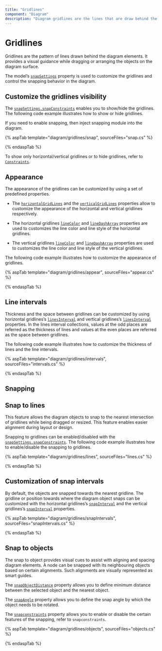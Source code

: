 ```yaml
---
title: "Gridlines"
component: "Diagram"
description: "Diagram gridlines are the lines that are draw behind the nodes and connectors."
---
```


# Gridlines

Gridlines are the pattern of lines drawn behind the diagram elements. It provides a visual guidance while dragging or arranging the objects on the diagram surface.

The model’s [`snapSettings`](https://help.syncfusion.com/cr/aspnetcore-js2/Syncfusion.EJ2.Diagrams.DiagramSnapSettings.html) property is used to customize the gridlines and control the snapping behavior in the diagram.

## Customize the gridlines visibility

The [`snapSettings.snapConstraints`](https://help.syncfusion.com/cr/aspnetcore-js2/Syncfusion.EJ2.Diagrams.SnapConstraints.html) enables you to show/hide the gridlines. The following code example illustrates how to show or hide gridlines.

If you need to enable snapping, then inject snapping module into the diagram.

{% aspTab template="diagram/gridlines/snap", sourceFiles="snap.cs" %}

{% endaspTab %}

To show only horizontal/vertical gridlines or to hide gridlines, refer to [`Constraints`](https://help.syncfusion.com/cr/aspnetcore-js2/Syncfusion.EJ2.Diagrams.SnapConstraints.html).

## Appearance

The appearance of the gridlines can be customized by using a set of predefined properties.

* The [`horizontalGridLines`](https://help.syncfusion.com/cr/aspnetcore-js2/Syncfusion.EJ2.Diagrams.DiagramSnapSettings.html#Syncfusion_EJ2_Diagrams_DiagramSnapSettings_HorizontalGridlines) and the [`verticalGridLines`](https://help.syncfusion.com/cr/aspnetcore-js2/Syncfusion.EJ2.Diagrams.DiagramSnapSettings.html#Syncfusion_EJ2_Diagrams_DiagramSnapSettings_VerticalGridlines) properties allow to customize the appearance of the horizontal and vertical gridlines respectively.

* The horizontal gridlines [`lineColor`](https://help.syncfusion.com/cr/aspnetcore-js2/Syncfusion.EJ2.Diagrams.DiagramGridlines.html#Syncfusion_EJ2_Diagrams_DiagramGridlines_LineColor) and [`lineDashArray`](https://help.syncfusion.com/cr/aspnetcore-js2/Syncfusion.EJ2.Diagrams.DiagramGridlines.html#Syncfusion_EJ2_Diagrams_DiagramGridlines_LineDashArray) properties are used to customizes the line color and line style of the horizontal gridlines.

* The vertical gridlines [`lineColor`](https://help.syncfusion.com/cr/aspnetcore-js2/Syncfusion.EJ2.Diagrams.DiagramGridlines.html#Syncfusion_EJ2_Diagrams_DiagramGridlines_LineColor) and [`lineDashArray`](https://help.syncfusion.com/cr/aspnetcore-js2/Syncfusion.EJ2.Diagrams.DiagramGridlines.html#Syncfusion_EJ2_Diagrams_DiagramGridlines_LineDashArray) properties are used to customizes the line color and line style of the vertical gridlines.

The following code example illustrates how to customize the appearance of gridlines.

{% aspTab template="diagram/gridlines/appear", sourceFiles="appear.cs" %}

{% endaspTab %}

## Line intervals

Thickness and the space between gridlines can be customized by using horizontal gridlines’s [`linesInterval`](https://help.syncfusion.com/cr/aspnetcore-js2/Syncfusion.EJ2.Diagrams.DiagramGridlines.html#Syncfusion_EJ2_Diagrams_DiagramGridlines_LineIntervals) and vertical gridlines’s [`linesInterval`](https://help.syncfusion.com/cr/aspnetcore-js2/Syncfusion.EJ2.Diagrams.DiagramGridlines.html#Syncfusion_EJ2_Diagrams_DiagramGridlines_LineIntervals) properties. In the lines interval collections, values at the odd places are referred as the thickness of lines and values at the even places are referred as the space between gridlines.

The following code example illustrates how to customize the thickness of lines and the line intervals.

{% aspTab template="diagram/gridlines/intervals", sourceFiles="intervals.cs" %}

{% endaspTab %}

## Snapping

## Snap to lines

This feature allows the diagram objects to snap to the nearest intersection of gridlines while being dragged or resized. This feature enables easier alignment during layout or design.

Snapping to gridlines can be enabled/disabled with the [`snapSettings.snapConstraints`](https://help.syncfusion.com/cr/aspnetcore-js2/Syncfusion.EJ2.Diagrams.SnapConstraints.html). The following code example illustrates how to enable/disable the snapping to gridlines.

{% aspTab template="diagram/gridlines/lines", sourceFiles="lines.cs" %}

{% endaspTab %}

## Customization of snap intervals

By default, the objects are snapped towards the nearest gridline. The gridline or position towards where the diagram object snaps can be customized with the horizontal gridlines’s [`snapInterval`](https://help.syncfusion.com/cr/aspnetcore-js2/Syncfusion.EJ2.Diagrams.DiagramGridlines.html#Syncfusion_EJ2_Diagrams_DiagramGridlines_SnapIntervals) and the vertical gridlines’s [`snapInterval`](https://help.syncfusion.com/cr/aspnetcore-js2/Syncfusion.EJ2.Diagrams.DiagramGridlines.html#Syncfusion_EJ2_Diagrams_DiagramGridlines_SnapIntervals) properties.

{% aspTab template="diagram/gridlines/snapIntervals", sourceFiles="snapIntervals.cs" %}

{% endaspTab %}

## Snap to objects

The snap to object provides visual cues to assist with aligning and spacing diagram elements. A node can be snapped with its neighbouring objects based on certain alignments. Such alignments are visually represented as smart guides.

The [`snapObjectDistance`](https://help.syncfusion.com/cr/aspnetcore-js2/Syncfusion.EJ2.Diagrams.DiagramSnapSettings.html#Syncfusion_EJ2_Diagrams_DiagramSnapSettings_SnapObjectDistance) property allows you to define minimum distance between the selected object and the nearest object.

The [`snapAngle`](https://help.syncfusion.com/cr/aspnetcore-js2/Syncfusion.EJ2.Diagrams.DiagramSnapSettings.html#Syncfusion_EJ2_Diagrams_DiagramSnapSettings_SnapAngle) property allows you to define the snap angle by which the object needs to be rotated.

The [`snapconstraints`](https://help.syncfusion.com/cr/aspnetcore-js2/Syncfusion.EJ2.Diagrams.SnapConstraints.html) property allows you to enable or disable the certain features of the snapping, refer to `snapconstraints`.

{% aspTab template="diagram/gridlines/objects", sourceFiles="objects.cs" %}

{% endaspTab %}
